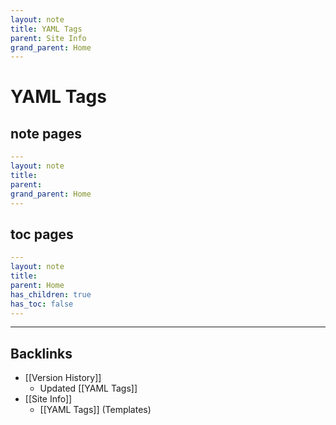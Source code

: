 ```yaml
---
layout: note
title: YAML Tags
parent: Site Info
grand_parent: Home
---
```


# YAML Tags

## note pages

```yaml
---
layout: note
title:
parent:
grand_parent: Home
---

```

## toc pages

```yaml
---
layout: note
title:
parent: Home
has_children: true
has_toc: false
---

```

---
## Backlinks
* [[Version History]]
	* Updated [[YAML Tags]]
* [[Site Info]]
	* [[YAML Tags]] (Templates)

